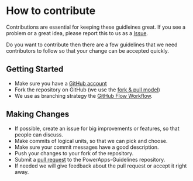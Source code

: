 # How to contribute

Contributions are essential for keeping these guidleines great. If you see a problem or a great idea, please report this to us
as a [Issue](https://github.com/DynamicHands/PowerApps-Guidelines/issues).

Do you want to contribute then there are a few guidelines that we need contributors to follow so that your change
can be accepted quickly.

## Getting Started

* Make sure you have a [GitHub account](https://github.com/signup/free)
* Fork the repository on GitHub (we use the [fork & pull model](https://help.github.com/articles/using-pull-requests))
* We use as branching strategy the [GitHub Flow Workflow](https://guides.github.com/introduction/flow/).

## Making Changes

* If possible, create an issue for big improvements or features, so that people can discuss.
* Make commits of logical units, so that we can pick and choose.
* Make sure your commit messages have a good description.
* Push your changes to your fork of the repository.
* Submit a [pull request](https://help.github.com/articles/creating-a-pull-request/) to the PowerApps-Guidelines repository.
* If needed we will give feedback about the pull request or accept it right away.
